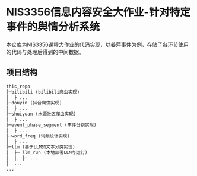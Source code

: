 # NIS3356信息内容安全大作业-针对特定事件的舆情分析系统

本仓库为NIS3356课程大作业的代码实现，以姜萍事件为例，存储了各环节使用的代码与处理后得到的中间数据。

## 项目结构

``` txt
this_repo
├─bilibili (bilibili爬虫实现)
│  ├ ...
├─douyin (抖音爬虫实现)
│  ├ ...
├─shuiyuan (水源社区爬虫实现)
│  ├ ...
├─event_phase_segment (事件分割实现)
│  ├ ...
├─word_freq (词频统计实现)
│  ├ ...
├─llm (基于LLM的文本分类实现)
│  ├─ llm_run (本地部署LLM与运行)
│  │  ├─ ...
│  ...
... 
```

